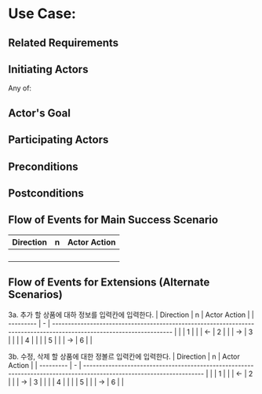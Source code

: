 # Use Case: 

## **Related Requirements**



## **Initiating Actors**

Any of: 

## **Actor's Goal**



## **Participating Actors**



## **Preconditions**


## **Postconditions**



## Flow of Events for Main Success Scenario
| Direction | n | Actor Action                                                                                                         |
| --------- | - | -------------------------------------------------------------------------------------------------------------------- |
|           |  |  |
|          |  |  |
|          |  |  |
|          |  |  |

## Flow of Events for Extensions (Alternate Scenarios)
3a. 추가 할 상품에 대하 정보를 입력칸에 입력한다.
| Direction | n | Actor Action          |
| --------- | - | -------------------------------------------------------------------------------------------------------------------- |
|          | 1 | |
| ←         | 2 |  |
| →         | 3 |  |
|          | 4 | |
|          | 5 | |
| →         | 6 |  |

3b. 수정, 삭제 할 상품에 대한 정볼르 입력칸에 입력한다.
| Direction | n | Actor Action          |
| --------- | - | -------------------------------------------------------------------------------------------------------------------- |
|          | 1 | |
| ←         | 2 |  |
| →         | 3 |  |
|          | 4 | |
|          | 5 | |
| →         | 6 |  |
